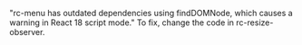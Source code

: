 "rc-menu has outdated dependencies using findDOMNode, which causes a warning in React 18 script mode." To fix, change the code in rc-resize-observer.
